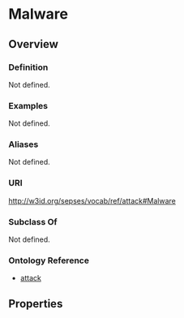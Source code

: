 # Malware

## Overview

### Definition
Not defined.

### Examples
Not defined.

### Aliases
Not defined.

### URI
http://w3id.org/sepses/vocab/ref/attack#Malware

### Subclass Of
Not defined.

### Ontology Reference
- [attack](http://w3id.org/sepses/vocab/ref/attack#)

## Properties
